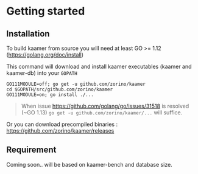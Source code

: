 # Getting started


## Installation

To build kaamer from source you will need at least GO >= 1.12 (https://golang.org/doc/install)

This command will download and install kaamer executables (kaamer and kaamer-db) into your `GOPATH`

``` shell
GO111MODULE=off; go get -u github.com/zorino/kaamer
cd $GOPATH/src/github.com/zorino/kaamer
GO111MODULE=on; go install ./...
```

> When issue https://github.com/golang/go/issues/31518 is resolved (~GO 1.13) `go get -u github.com/zorino/kaamer/...` will suffice.

Or you can download precompiled binaries : https://github.com/zorino/kaamer/releases


## Requirement

Coming soon.. will be based on kaamer-bench and database size.
